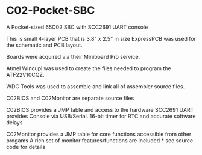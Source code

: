 # C02-Pocket-SBC
A Pocket-sized 65C02 SBC with SCC2691 UART console

This is small 4-layer PCB that is 3.8" x 2.5" in size
  ExpressPCB was used for the schematic and PCB layout.
  
  Boards were acquired via their Miniboard Pro service.
  
Atmel Wincupl was used to create the files needed to program the ATF22V10CQZ.

WDC Tools was used to assemble and link all of assembler source files.

C02BIOS and C02Monitor are separate source files

  C02BIOS provides a JMP table and access to the hardware
    SCC2691 UART provides Console via USB/Serial.
    16-bit timer for RTC and accurate software delays
    
  C02Monitor provides a JMP table for core functions accessible from other progams
    A rich set of monitor features/functions are included
    * see source code for details
